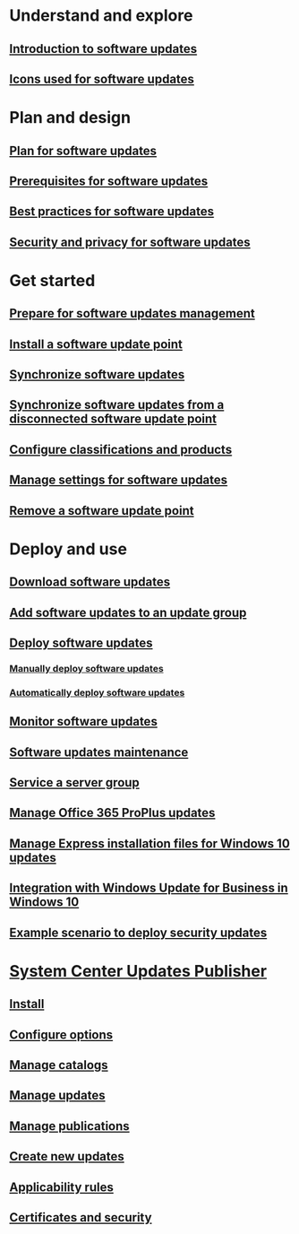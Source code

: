 # Understand and explore
## [Introduction to software updates](understand/software-updates-introduction.md)
## [Icons used for software updates](understand/software-updates-icons.md)

# Plan and design
## [Plan for software updates](plan-design/plan-for-software-updates.md)
## [Prerequisites for software updates](plan-design/prerequisites-for-software-updates.md)
## [Best practices for software updates](plan-design/software-updates-best-practices.md)
## [Security and privacy for software updates](plan-design/security-and-privacy-for-software-updates.md)

# Get started
## [Prepare for software updates management](get-started/prepare-for-software-updates-management.md)
## [Install a software update point](get-started/install-a-software-update-point.md)
## [Synchronize software updates](get-started/synchronize-software-updates.md)
## [Synchronize software updates from a disconnected software update point](get-started/synchronize-software-updates-disconnected.md)
## [Configure classifications and products](get-started/configure-classifications-and-products.md)
## [Manage settings for software updates](get-started/manage-settings-for-software-updates.md)
## [Remove a software update point](get-started/remove-a-software-update-point.md)

# Deploy and use
## [Download software updates](deploy-use/download-software-updates.md)

## [Add software updates to an update group](deploy-use/add-software-updates-to-an-update-group.md)
## [Deploy software updates](deploy-use/deploy-software-updates.md)
### [Manually deploy software updates](deploy-use/manually-deploy-software-updates.md)
### [Automatically deploy software updates](deploy-use/automatically-deploy-software-updates.md)

## [Monitor software updates](deploy-use/monitor-software-updates.md)
## [Software updates maintenance](deploy-use/software-updates-maintenance.md)
## [Service a server group](deploy-use/service-a-server-group.md)
## [Manage Office 365 ProPlus updates](deploy-use/manage-office-365-proplus-updates.md)
## [Manage Express installation files for Windows 10 updates](deploy-use/manage-express-installation-files-for-windows-10-updates.md)
## [Integration with Windows Update for Business in Windows 10](deploy-use/integrate-windows-update-for-business-windows-10.md)
## [Example scenario to deploy security updates](deploy-use/example-scenario-deploy-monitor-monthly-security-updates.md)

# [System Center Updates Publisher](tools/updates-publisher.md)
## [Install](tools/install-updates-publisher.md)
## [Configure options](tools/updates-publisher-options.md)
## [Manage catalogs](tools/updates-publisher-catalogs.md)
## [Manage updates](tools/manage-updates-with-updates-publisher.md)
## [Manage publications](tools/updates-publisher-publications.md)
## [Create new updates](tools/create-updates-with-updates-publisher.md)
## [Applicability rules](tools/updates-publisher-applicability-rules.md)
## [Certificates and security](tools/updates-publisher-security.md)

